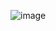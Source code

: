 ![image](https://user-images.githubusercontent.com/100560031/203032779-808a0075-5b42-40a4-bd9e-29be660846b9.png)
